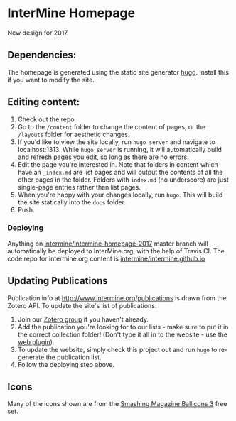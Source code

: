 # InterMine Homepage

New design for 2017.

## Dependencies:
The homepage is generated using the static site generator [hugo](https://gohugo.io/). Install this if you want to modify the site.

## Editing content:

1. Check out the repo
2. Go to the `/content` folder to change the content of pages, or the `/layouts` folder for aesthetic changes.
4. If you'd like to view the site locally, run `hugo server` and navigate to localhost:1313. While `hugo server` is running, it will automatically build and refresh pages you edit, so long as there are no errors.
3. Edit the page you're interested in. Note that folders in content which have an `_index.md` are list pages and will output the contents of all the other pages in the folder. Folders with `index.md` (no underscore) are just single-page entries rather than list pages.
5. When you're happy with your changes locally, run `hugo`. This will build the site statically into the `docs` folder.
6. Push.

### Deploying

Anything on [intermine/intermine-homepage-2017](https://github.com/intermine/intermine-homepage-2017) master branch will automatically be deployed to InterMine.org, with the help of Travis CI. The code repo for intermine.org content is [intermine/intermine.github.io](https://github.com/intermine/intermine.github.io)

## Updating Publications

Publication info at http://www.intermine.org/publications is drawn from the Zotero API.
To update the site's list of publications:

1. Join our [Zotero group](https://www.zotero.org/groups/2117194/intermine/items/) if you haven't already.
2. Add the publication you're looking for to our lists - make sure to put it in the correct collection folder! (Don't type it all in to the website - use the [web plugin](https://www.zotero.org/support/getting_stuff_into_your_library)).
3. To update the website, simply check this project out and run `hugo` to re-generate the publication list.
4. Follow the deploying step above.

## Icons

Many of the icons shown are from the [Smashing Magazine Ballicons 3](https://www.smashingmagazine.com/2017/03/free-sparkly-icons-ballicons-eps-svg/) free set.
